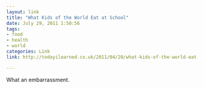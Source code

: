 ```yaml
---
layout: link
title: "What Kids of the World Eat at School"
date: July 29, 2011 1:50:56
tags:
- food
- health
- world
categories: Link
link: http://todayilearned.co.uk/2011/04/20/what-kids-of-the-world-eat-at-school/

---
```


What an embarrassment.
